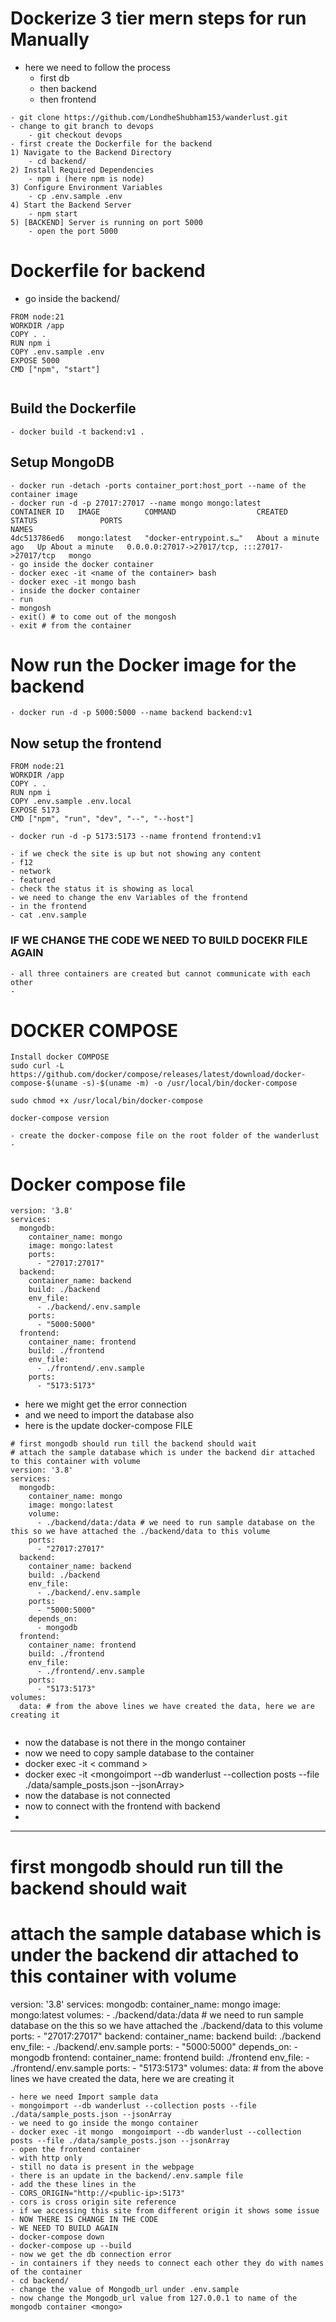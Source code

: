 # Dockerize 3 tier mern steps for run Manually
- here we need to follow the process 
	- first db
	- then backend
	- then frontend
```
- git clone https://github.com/LondheShubham153/wanderlust.git
- change to git branch to devops
	- git checkout devops
- first create the Dockerfile for the backend
1) Navigate to the Backend Directory
	- cd backend/
2) Install Required Dependencies
	- npm i (here npm is node)
3) Configure Environment Variables
	- cp .env.sample .env
4) Start the Backend Server
	- npm start
5) [BACKEND] Server is running on port 5000
	- open the port 5000

```
# Dockerfile for backend
- go inside the backend/
```
FROM node:21
WORKDIR /app
COPY . .
RUN npm i
COPY .env.sample .env
EXPOSE 5000
CMD ["npm", "start"]


```
## Build the Dockerfile
```
- docker build -t backend:v1 .
```


## Setup MongoDB
```
- docker run -detach -ports container_port:host_port --name of the container image
- docker run -d -p 27017:27017 --name mongo mongo:latest 
CONTAINER ID   IMAGE          COMMAND                  CREATED              STATUS              PORTS                                           NAMES
4dc513786ed6   mongo:latest   "docker-entrypoint.s…"   About a minute ago   Up About a minute   0.0.0.0:27017->27017/tcp, :::27017->27017/tcp   mongo
- go inside the docker container 
- docker exec -it <name of the container> bash
- docker exec -it mongo bash
- inside the docker container 
- run 
- mongosh
- exit() # to come out of the mongosh 
- exit # from the container

```
# Now run the Docker image for the backend
```
- docker run -d -p 5000:5000 --name backend backend:v1
```
## Now setup the frontend
```
FROM node:21
WORKDIR /app
COPY . .
RUN npm i
COPY .env.sample .env.local
EXPOSE 5173
CMD ["npm", "run", "dev", "--", "--host"]

- docker run -d -p 5173:5173 --name frontend frontend:v1

```
```
- if we check the site is up but not showing any content 
- f12
- network
- featured
- check the status it is showing as local
- we need to change the env Variables of the frontend
- in the frontend
- cat .env.sample

```
### IF WE CHANGE THE CODE WE NEED TO BUILD DOCEKR FILE AGAIN

```
- all three containers are created but cannot communicate with each other
- 

```
# DOCKER COMPOSE
```
Install docker COMPOSE
sudo curl -L https://github.com/docker/compose/releases/latest/download/docker-compose-$(uname -s)-$(uname -m) -o /usr/local/bin/docker-compose

sudo chmod +x /usr/local/bin/docker-compose

docker-compose version

- create the docker-compose file on the root folder of the wanderlust
- 

```
# Docker compose file

```
version: '3.8'
services:
  mongodb:
    container_name: mongo
    image: mongo:latest
    ports:
      - "27017:27017"
  backend:
    container_name: backend
    build: ./backend
    env_file:
      - ./backend/.env.sample
    ports:
      - "5000:5000"
  frontend:
    container_name: frontend
    build: ./frontend
    env_file:
      - ./frontend/.env.sample
    ports:
      - "5173:5173"
```
- here we might get the error connection
- and we need to import the database also
- here is the update docker-compose FILE
```
# first mongodb should run till the backend should wait
# attach the sample database which is under the backend dir attached to this container with volume
version: '3.8'
services:
  mongodb:
    container_name: mongo
    image: mongo:latest
    volume:
      - ./backend/data:/data # we need to run sample database on the this so we have attached the ./backend/data to this volume
    ports:
      - "27017:27017"
  backend:
    container_name: backend
    build: ./backend
    env_file:
      - ./backend/.env.sample
    ports:
      - "5000:5000"
    depends_on:
      - mongodb
  frontend:
    container_name: frontend
    build: ./frontend
    env_file:
      - ./frontend/.env.sample
    ports:
      - "5173:5173"
volumes:
  data: # from the above lines we have created the data, here we are creating it 
  
```
- now the database is not there in the mongo container
- now we need to copy sample database to the container
- docker exec -it <container name>< command >
- docker exec -it <mongo><mongoimport --db wanderlust --collection posts --file ./data/sample_posts.json --jsonArray>
- now the database is not connected 
- now to connect with the frontend with backend 
- 
------------------------------------------------------------------------------------------------------------------------------------
# first mongodb should run till the backend should wait
# attach the sample database which is under the backend dir attached to this container with volume
version: '3.8'
services:
  mongodb:
    container_name: mongo
    image: mongo:latest
    volumes:
      - ./backend/data:/data # we need to run sample database on the this so we have attached the ./backend/data to this volume
    ports:
      - "27017:27017"
  backend:
    container_name: backend
    build: ./backend
    env_file:
      - ./backend/.env.sample
    ports:
      - "5000:5000"
    depends_on:
      - mongodb
  frontend:
    container_name: frontend
    build: ./frontend
    env_file:
      - ./frontend/.env.sample
    ports:
      - "5173:5173"
volumes:
  data: # from the above lines we have created the data, here we are creating it 
 ```
 - here we need Import sample data
 - mongoimport --db wanderlust --collection posts --file ./data/sample_posts.json --jsonArray
 - we need to go inside the mongo container
- docker exec -it mongo  mongoimport --db wanderlust --collection posts --file ./data/sample_posts.json --jsonArray
- open the frontend container
- with http only 
- still no data is present in the webpage
- there is an update in the backend/.env.sample file
- add the these lines in the
- CORS_ORIGIN="http://<public-ip>:5173"
- cors is cross origin site reference
- if we accessing this site from different origin it shows some issue
- NOW THERE IS CHANGE IN THE CODE 
- WE NEED TO BUILD AGAIN
- docker-compose down
- docker-compose up --build
- now we get the db connection error
- in containers if they needs to connect each other they do with names of the container
- cd backend/
- change the value of Mongodb_url under .env.sample 
- now change the Mongodb_url value from 127.0.0.1 to name of the mongodb container <mongo>
```